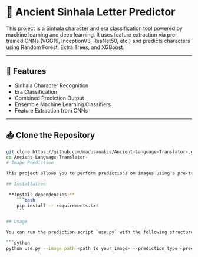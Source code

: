 # 🗿 Ancient Sinhala Letter Predictor 

This project is a Sinhala character and era classification tool powered by machine learning and deep learning. It uses feature extraction via pre-trained CNNs (VGG19, InceptionV3, ResNet50, etc.) and predicts characters using Random Forest, Extra Trees, and XGBoost.

---

## 🚀 Features

- Sinhala Character Recognition
- Era Classification
- Combined Prediction Output
- Ensemble Machine Learning Classifiers
- Feature Extraction from CNNs

---

## 📥 Clone the Repository

```bash
git clone https://github.com/madusanakcs/Ancient-Language-Translator-.git
cd Ancient-Language-Translator-
# Image Prediction

This project allows you to perform predictions on images using a pre-trained model.

## Installation

 **Install dependencies:**
    ```bash
    pip install -r requirements.txt
    ```

## Usage

You can run the prediction script `use.py` with the following structure:

```python
python use.py --image_path <path_to_your_image> --prediction_type <prediction_option>
